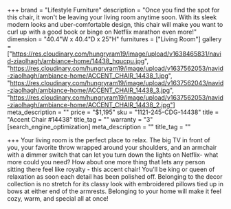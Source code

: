 +++
brand = "Lifestyle Furniture"
description = "Once you find the spot for this chair, it won't be leaving your living room anytime soon. With its sleek modern looks and uber-comfortable design, this chair will make you want to curl up with a good book or binge on Netflix marathon even more!"
dimension = "40.4\"W x 40.4\"D x 25\"H"
furnitures = ["Living Room"]
gallery = ["https://res.cloudinary.com/hungryram19/image/upload/v1638465831/navid-ziaolhagh/ambiance-home/14438_hqucpu.jpg", "https://res.cloudinary.com/hungryram19/image/upload/v1637562053/navid-ziaolhagh/ambiance-home/ACCENT_CHAIR_14438_1.jpg", "https://res.cloudinary.com/hungryram19/image/upload/v1637562043/navid-ziaolhagh/ambiance-home/ACCENT_CHAIR_14438_3.jpg", "https://res.cloudinary.com/hungryram19/image/upload/v1637562053/navid-ziaolhagh/ambiance-home/ACCENT_CHAIR_14438_2.jpg"]
meta_description = ""
price = "$1,195"
sku = "1121-245-CDG-14438"
title = "Accent Chair #14438"
title_tag = ""
warranty = "3"
[search_engine_optimization]
meta_description = ""
title_tag = ""

+++
Your living room is the perfect place to relax. The big TV in front of you, your favorite throw wrapped around your shoulders, and an armchair with a dimmer switch that can let you turn down the lights on Netflix- what more could you need? How about one more thing that lets any person sitting there feel like royalty - this accent chair! You'll be king or queen of relaxation as soon each detail has been polished off. Belonging to the decor collection is no stretch for its classy look with embroidered pillows tied up in bows at either end of the armrests. Belonging to your home will make it feel cozy, warm, and special all at once!